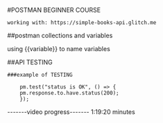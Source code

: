 #POSTMAN BEGINNER COURSE

    working with: https://simple-books-api.glitch.me  

##postman collections and variables

using  {{variable}} to name variables

##API TESTING
 
    ###example of TESTING

        pm.test("status is OK", () => {
        pm.response.to.have.status(200);
        });


-------video progress-------
1:19:20 minutes